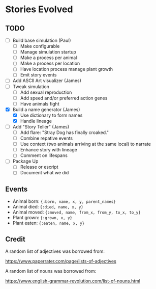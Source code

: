 # Stories Evolved

## TODO

* [ ] Build base simulation (Paul)
    * [ ] Make configurable
    * [ ] Manage simulation startup
    * [ ] Make a process per animal
    * [ ] Make a process per location
    * [ ] Have location process manage plant growth
    * [ ] Emit story events
* [ ] Add ASCII Art visualizer (James)
* [ ] Tweak simulation
    * [ ] Add sexual reproduction
    * [ ] Add speed and/or preferred action genes
    * [ ] Have animals fight
* [X] Build a name generator (James)
    * [X] Use dictionary to form names
    * [X] Handle lineage
* [ ] Add "Story Teller" (James)
    * [ ] Add flare:  "Stray Dog has finally croaked."
    * [ ] Combine repative events
    * [ ] Use context (two animals arriving at the same local) to narrate
    * [ ] Enhance story with lineage
    * [ ] Comment on lifespans
* [ ] Package Up
    * [ ] Release or escript
    * [ ] Document what we did

## Events

* Animal born:  `{:born, name, x, y, parent_names}`
* Animal died:  `{:died, name, x, y}`
* Animal moved:  `{:moved, name, from_x, from_y, to_x, to_y}`
* Plant grown:  `{:grown, x, y}`
* Plant eaten:  `{:eaten, name, x, y}`

## Credit

A random list of adjectives was borrowed from:

https://www.paperrater.com/page/lists-of-adjectives

A random list of nouns was borrowed from:

https://www.english-grammar-revolution.com/list-of-nouns.html
